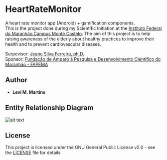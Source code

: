 # HeartRateMonitor
A heart rate monitor app (Android) + gamification components.  
This is the project done during my  Scientific Initiation at the [Instituto Federal do Maranhão Campus Monte Castelo](https://montecastelo.ifma.edu.br/). The aim of this project is to help raising awareness of the elderly about healthy practices to improve their health and to prevent cardiovascular diseases.

Surpevisor: [Jeane Silva Ferreira, ph.D.](http://lattes.cnpq.br/2782592320172266) <br>
Sponsor:  [Fundação de Amparo à Pesquisa e Desenvolvimento Científico do Maranhão - FAPEMA](www.fapema.br)

## Author
* **Levi M. Martins**

## Entity Relationship Diagram
![alt text](https://github.com/levimmartins/HeartRateMonitor/blob/master/modelBD/mr.png)

## License
This project is licensed under the GNU General Public License v2.0 - see the [LICENSE](LICENSE) file for details

